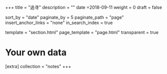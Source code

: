 +++
title = "追寻"
description = ""
date =2018-09-11
weight = 0
draft = false

sort_by = "date"
paginate_by = 5
paginate_path = "page"
insert_anchor_links = "none"
in_search_index = true

template = "section.html"
page_template = "page.html"
transparent = true

# Your own data
[extra]
collection = "notes"
+++
